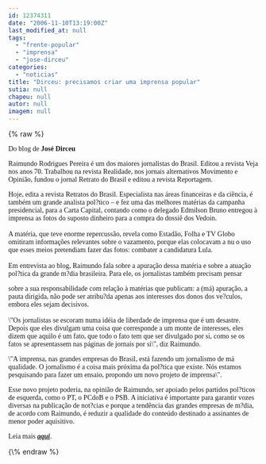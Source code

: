 ```yaml
---
id: 12374311
date: "2006-11-10T13:19:00Z"
last_modified_at: null
tags:
  - "frente-popular"
  - "imprensa"
  - "jose-dirceu"
categories:
  - "noticias"
title: "Dirceu: precisamos criar uma imprensa popular"
sutia: null
chapeu: null
autor: null
imagem: null
---
```

{\% raw %}
<p><P><FONT face=Verdana>Do blog de <STRONG>José Dirceu</STRONG></FONT></P></p>
<p><P><FONT face=Verdana>Raimundo Rodrigues Pereira é um dos maiores jornalistas do Brasil. Editou a revista Veja nos anos 70. Trabalhou na revista Realidade, nos jornais alternativos Movimento e Opinião, fundou o jornal Retrato do Brasil e editou a revista Reportagem. </FONT></P></p>
<p><P><FONT face=Verdana>Hoje, edita a revista Retratos do Brasil. Especialista nas áreas financeiras e da ciência, é também um grande analista pol?tico – e fez uma das melhores matérias da campanha presidencial, para a Carta Capital, contando como o delegado Edmilson Bruno entregou à imprensa as fotos do suposto dinheiro para a compra do dossiê dos Vedoin.<BR><BR>A matéria, que teve enorme repercussão, revela como Estadão, Folha e TV Globo omitiram informações relevantes sobre o vazamento, porque elas colocavam a nu o uso que esses meios pretendiam fazer das fotos: combater a candidatura Lula.<BR><BR>Em entrevista ao blog, Raimundo fala sobre a apuração dessa matéria e sobre a atuação pol?tica da grande m?dia brasileira. Para ele, os jornalistas também precisam pensar</p>
<p> sobre a sua responsabilidade com relação à matérias que publicam: a (má) apuração, a pauta dirigida, não pode ser atribu?da apenas aos interesses dos donos dos ve?culos, embora eles sejam decisivos.<BR><BR>\"Os jornalistas se escoram numa idéia de liberdade de imprensa que é um desastre. Depois que eles divulgam uma coisa que corresponde a um monte de interesses, eles dizem que aquilo é um fato, que todo o fato tem que ser divulgado por si, como se os fatos se apresentassem nas páginas de jornais por si\", diz Raimundo.</FONT></P></p>
<p><P><FONT face=Verdana>\"A imprensa, nas grandes empresas do Brasil, está fazendo um jornalismo de má qualidade. O jornalismo é a coisa mais próxima da pol?tica que existe. Nós estamos pesquisando para fazer um ensaio, propondo um novo projeto de imprensa\". </FONT></P></p>
<p><P><FONT face=Verdana>Esse novo projeto poderia, na opinião de Raimundo, ser apoiado pelos partidos pol?ticos de esquerda, como o PT, o PCdoB e o PSB. A iniciativa é importante para garantir vozes diversas na publicação de not?cias e porque a tendência das grandes empresas de m?dia, de acordo com Raimundo, é reduzir a qualidade do conteúdo destinado a assinantes de menor poder aquisitivo.<BR></FONT></P><FONT face=Verdana></p>
<p><P>Leia mais <STRONG><EM><A href=\"https://blogdodirceu.blig.ig.com.br/\" target=_blank>aqui</A></EM></STRONG>.</P></FONT> </p>
{\% endraw %}